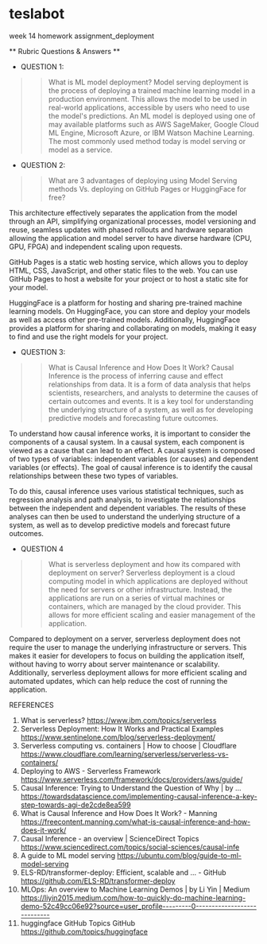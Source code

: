 # teslabot
week 14 homework assignment_deployment

** Rubric Questions & Answers **

* QUESTION 1:
>> What is ML model deployment?
Model serving deployment is the process of deploying a trained machine learning model in a production environment. This allows the model to be used in real-world applications, accessible by users who need to use the model's predictions. An ML model is deployed using one of may available platforms such as AWS SageMaker, Google Cloud ML Engine, Microsoft Azure, or IBM Watson Machine Learning.  The most commonly used method today is model serving or model as a service. 

* QUESTION 2: 
 
>> What are 3 advantages of deploying using Model Serving methods Vs. deploying on GitHub Pages or HuggingFace for free?

This architecture effectively separates the application from the model through an API, simplifying organizational processes, model versioning and reuse, seamless updates with phased rollouts and hardware separation allowing the application and model server to have diverse hardware (CPU, GPU, FPGA) and independent scaling upon requests. 

GitHub Pages is a static web hosting service, which allows you to deploy HTML, CSS, JavaScript, and other static files to the web. You can use GitHub Pages to host a website for your project or to host a static site for your model.

HuggingFace is a platform for hosting and sharing pre-trained machine learning models. On HuggingFace, you can store and deploy your models as well as access other pre-trained models. Additionally, HuggingFace provides a platform for sharing and collaborating on models, making it easy to find and use the right models for your project.

* QUESTION 3:
>> What is Causal Inference and How Does It Work?
Causal Inference is the process of inferring cause and effect relationships from data. It is a form of data analysis that helps scientists, researchers, and analysts to determine the causes of certain outcomes and events. It is a key tool for understanding the underlying structure of a system, as well as for developing predictive models and forecasting future outcomes.

To understand how causal inference works, it is important to consider the components of a causal system. In a causal system, each component is viewed as a cause that can lead to an effect. A causal system is composed of two types of variables: independent variables (or causes) and dependent variables (or effects). The goal of causal inference is to identify the causal relationships between these two types of variables.

To do this, causal inference uses various statistical techniques, such as regression analysis and path analysis, to investigate the relationships between the independent and dependent variables. The results of these analyses can then be used to understand the underlying structure of a system, as well as to develop predictive models and forecast future outcomes.

* QUESTION 4
>> What is serverless deployment and how its compared with deployment on server?
Serverless deployment is a cloud computing model in which applications are deployed without the need for servers or other infrastructure. Instead, the applications are run on a series of virtual machines or containers, which are managed by the cloud provider. This allows for more efficient scaling and easier management of the application.

Compared to deployment on a server, serverless deployment does not require the user to manage the underlying infrastructure or servers. This makes it easier for developers to focus on building the application itself, without having to worry about server maintenance or scalability. Additionally, serverless deployment allows for more efficient scaling and automated updates, which can help reduce the cost of running the application.

REFERENCES
1. What is serverless? https://www.ibm.com/topics/serverless 
2. Serverless Deployment: How It Works and Practical Examples https://www.sentinelone.com/blog/serverless-deployment/
3. Serverless computing vs. containers | How to choose | Cloudflare https://www.cloudflare.com/learning/serverless/serverless-vs-containers/
4. Deploying to AWS - Serverless Framework https://www.serverless.com/framework/docs/providers/aws/guide/ 
5. Causal Inference: Trying to Understand the Question of Why | by ...
https://towardsdatascience.com/implementing-causal-inference-a-key-step-towards-agi-de2cde8ea599
6. What is Causal Inference and How Does It Work? - Manning https://freecontent.manning.com/what-is-causal-inference-and-how-does-it-work/
7. Causal Inference - an overview | ScienceDirect Topics https://www.sciencedirect.com/topics/social-sciences/causal-infe
8. A guide to ML model serving https://ubuntu.com/blog/guide-to-ml-model-serving 
9. ELS-RD/transformer-deploy: Efficient, scalable and ... - GitHub https://github.com/ELS-RD/transformer-deploy
10. MLOps: An overview to Machine Learning Demos | by Li Yin | Medium https://liyin2015.medium.com/how-to-quickly-do-machine-learning-demo-52c49cc06e92?source=user_profile---------0----------------------------
11. huggingface GitHub Topics GitHub https://github.com/topics/huggingface
